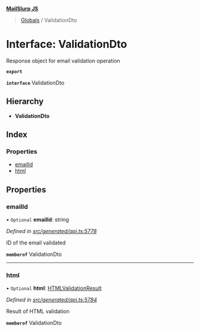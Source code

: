 **[MailSlurp JS](../README.md)**

> [Globals](../README.md) / ValidationDto

# Interface: ValidationDto

Response object for email validation operation

**`export`** 

**`interface`** ValidationDto

## Hierarchy

* **ValidationDto**

## Index

### Properties

* [emailId](validationdto.md#emailid)
* [html](validationdto.md#html)

## Properties

### emailId

• `Optional` **emailId**: string

*Defined in [src/generated/api.ts:5778](https://github.com/mailslurp/mailslurp-client/blob/2c659a7/src/generated/api.ts#L5778)*

ID of the email validated

**`memberof`** ValidationDto

___

### html

• `Optional` **html**: [HTMLValidationResult](htmlvalidationresult.md)

*Defined in [src/generated/api.ts:5784](https://github.com/mailslurp/mailslurp-client/blob/2c659a7/src/generated/api.ts#L5784)*

Result of HTML validation

**`memberof`** ValidationDto
